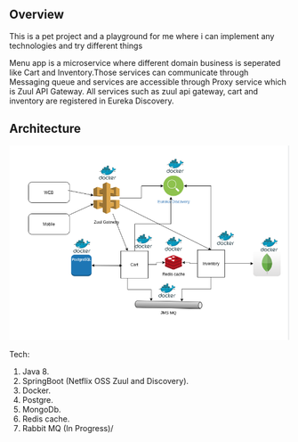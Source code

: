 <h2>Overview</h2>
<p>This is a pet project and a playground for me where i can implement any technologies and try different things</p>

<p>Menu app is a microservice where different domain business is seperated like Cart and Inventory.Those services can communicate through Messaging queue and services are accessible through Proxy service which is Zuul API Gateway. All services such as zuul api gateway, cart and inventory are registered in Eureka Discovery.</p>


<h2>Architecture</h2>

![alt text](https://github.com/eallanjoseph123/menu-app-microservice/blob/master/docs/app2.png?raw=true)

Tech:

1. Java 8.
2. SpringBoot (Netflix OSS Zuul and Discovery).
3. Docker.
4. Postgre.
5. MongoDb.
6. Redis cache.
7. Rabbit MQ (In Progress)/
